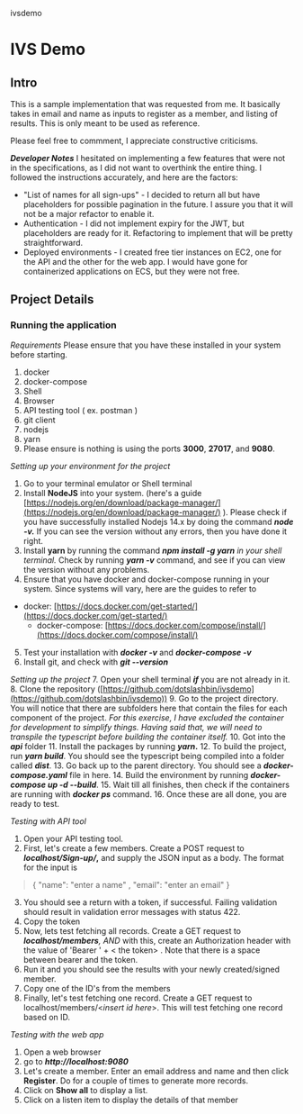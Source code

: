ivsdemo
# IVS Demo


## Intro
This is a sample implementation that was requested from me. It basically takes in email and name as inputs to register as a member, and listing of results. This is only meant to be used as reference. 

Please feel free to commment, I appreciate constructive criticisms. 

***Developer Notes***
I hesitated on implementing a few features that were not in the specifications, as I did not want to overthink the entire thing. I followed the instructions accurately, and here are the factors:

-   "List of names for all sign-ups" - I decided to return all but have placeholders for possible pagination in the future. I assure you that it will not be a major refactor to enable it.
-   Authentication - I did not implement expiry for the JWT, but placeholders are ready for it. Refactoring to implement that will be pretty straightforward.
-   Deployed environments - I created free tier instances on EC2, one for the API and the other for the web app. I would have gone for containerized applications on ECS, but they were not free.

## Project Details
### Running the application

*Requirements*
Please ensure that you have these installed in your system before starting. 
1.  docker
2.  docker-compose
3.  Shell
4.  Browser
5.  API testing tool ( ex. postman )
6. git client
7. nodejs
8. yarn
9. Please ensure is nothing is using the ports **3000**, **27017**, and **9080**. 

*Setting up your environment for the project*

1.  Go to your terminal emulator or Shell terminal
2.  Install **NodeJS** into your system. (here's a guide [https://nodejs.org/en/download/package-manager/](https://nodejs.org/en/download/package-manager/) ). Please check if you have successfully installed Nodejs 14.x by doing the command **_node -v._** If you can see the version without any errors, then you have done it right.
3.  Install **yarn** by running the command **_npm install -g yarn_** _in your shell terminal._ Check by running **_yarn -v_** command, and see if you can view the version without any problems.
4.  Ensure that you have docker and docker-compose running in your system. Since systems will vary, here are the guides to refer to
- docker: [https://docs.docker.com/get-started/](https://docs.docker.com/get-started/)
	- docker-compose: [https://docs.docker.com/compose/install/](https://docs.docker.com/compose/install/)
5.  Test your installation with **_docker -v_** and **_docker-compose -v_**
6.  Install git, and check with **_git --version_**

*Setting up the project* 
7.  Open your shell terminal **_if_** you are not already in it.
8.  Clone the repository ([https://github.com/dotslashbin/ivsdemo](https://github.com/dotslashbin/ivsdemo))
9.  Go to the project directory. You will notice that there are subfolders here that contain the files for each component of the project. _For this exercise, I have excluded the container for development to simplify things. Having said that, we will need to transpile the typescript before building the container itself._
10.  Got into the **_api_** folder
11.  Install the packages by running **_yarn_.**
12.  To build the project, run **_yarn build_**. You should see the typescript being compiled into a folder called **_dist_**.
13.  Go back up to the parent directory. You should see a **_docker-compose.yaml_** file in here.
14.  Build the environment by running **_docker-compose up -d --build_**.
15.  Wait till all finishes, then check if the containers are running with **_docker ps_** command.
16.  Once these are all done, you are ready to test.

*Testing with API tool*
1.  Open your API testing tool.
2.  First, let's create a few members. Create a POST request to **_localhost/Sign-up/_,** and supply the JSON input as a body. The format for the input is 

> { "name": "enter a name" , "email": "enter an email" }

3.  You should see a return with a token, if successful. Failing validation should result in validation error messages with status 422.
4.  Copy the token
5.  Now, lets test fetching all records. Create a GET request to **_localhost/members_**_, AND_ with this, create an Authorization header with the value of 'Bearer ' + < the token> . Note that there is a space between bearer and the token.
6.  Run it and you should see the results with your newly created/signed member.
7.  Copy one of the ID's from the members
8.  Finally, let's test fetching one record. Create a GET request to localhost/members/<_insert id here_>. This will test fetching one record based on ID.

*Testing with the web app*
  

1.  Open a web browser
2.  go to **_http://localhost:9080_**
3.  Let's create a member. Enter an email address and name and then click **Register**. Do for a couple of times to generate more records.
4.  Click on **Show all** to display a list.
5.  Click on a listen item to display the details of that member
